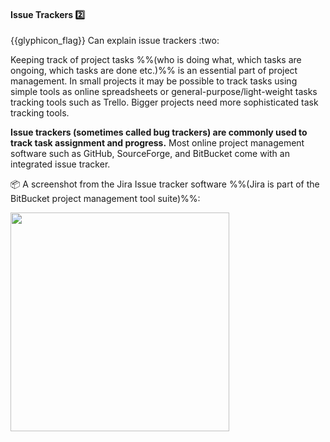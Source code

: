 <div id="title">

#### Issue Trackers :two:

</div>
<span id="outcomes">{{glyphicon_flag}} Can explain issue trackers :two:</span>

<div id="body">

Keeping track of project tasks %%(who is doing what, which tasks are ongoing, which tasks are done etc.)%% is an essential part of project management. In small projects it may be possible to track tasks using simple tools as online spreadsheets or general-purpose/light-weight tasks tracking tools such as Trello. Bigger projects need more sophisticated task tracking tools. 

**Issue trackers (sometimes called bug trackers) are commonly used to track task assignment and progress.** Most online project management software such as GitHub, SourceForge, and BitBucket come with an integrated issue tracker. 

<div v-closeable alt="Jira screenshot">

<tip-box> 

:package: A screenshot from the Jira Issue tracker software %%(Jira is part of the BitBucket project management tool suite)%%:
          
<img src="{{baseUrl}}/projectPlanning/issueTrackers/images/xjira.png" height="350" />
<p/>

</tip-box>
                 
</div>

</div>

<div id="extras">

</div>